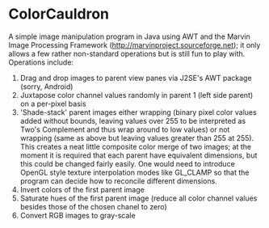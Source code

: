 ColorCauldron
=============
A simple image manipulation program in Java using AWT and the Marvin Image Processing Framework (http://marvinproject.sourceforge.net); it only allows a few rather non-standard operations 
but is still fun to play with.  Operations include:
1. Drag and drop images to parent view panes via J2SE's AWT package (sorry, Android)
2. Juxtapose color channel values randomly in parent 1 (left side parent) on a per-pixel basis
3. 'Shade-stack' parent images either wrapping (binary pixel color values added without
   bounds, leaving values over 255 to be interpreted as Two's Complement and thus wrap around to
   low values) or not wrapping (same as above but leaving values greater than 255 at 255).  This
   creates a neat little composite color merge of two images; at the moment it is required that
   each parent have equivalent dimensions, but this could be changed fairly easily.  One would
   need to introduce OpenGL style texture interpolation modes like GL_CLAMP so that the program can decide
   how to reconcile different dimensions.
4. Invert colors of the first parent image
5. Saturate hues of the first parent image (reduce all color channel values besides those of the chosen chanel to zero)
6. Convert RGB images to gray-scale
